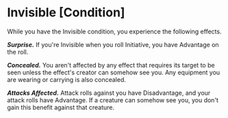 # Invisible [Condition]

While you have the Invisible condition, you experience the following effects.

**_Surprise._** If you're Invisible when you roll Initiative, you have Advantage on the roll.

**_Concealed._** You aren't affected by any effect that requires its target to be seen unless the effect's creator can somehow see you. Any equipment you are wearing or carrying is also concealed.

**_Attacks Affected._** Attack rolls against you have Disadvantage, and your attack rolls have Advantage. If a creature can somehow see you, you don't gain this benefit against that creature.